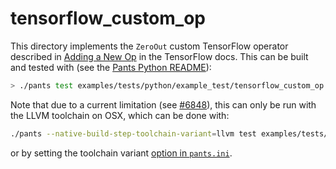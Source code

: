 tensorflow_custom_op
====================

This directory implements the `ZeroOut` custom TensorFlow operator described in [Adding a New Op](https://www.tensorflow.org/guide/extend/op) in the TensorFlow docs. This can be built and tested with (see the [Pants Python README](https://www.pantsbuild.org/python_readme.html)):

``` bash
> ./pants test examples/tests/python/example_test/tensorflow_custom_op:: -- -vs
```

<!-- TODO(#6848): update this line when the limitation is removed! -->
Note that due to a current limitation (see [#6848](https://github.com/pantsbuild/pants/issues/6848)), this can only be run with the LLVM toolchain on OSX, which can be done with:

``` bash
./pants --native-build-step-toolchain-variant=llvm test examples/tests/python/example_test/tensorflow_custom_op:: -- -vs
```

or by setting the toolchain variant [option in `pants.ini`](https://www.pantsbuild.org/options.html).
